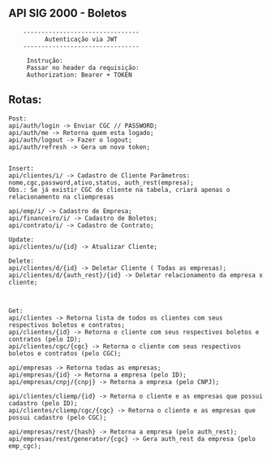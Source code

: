 ## API SIG 2000 - Boletos

        --------------------------------
              Autenticação via JWT
        --------------------------------

         Instrução:
         Passar no header da requisição:
         Authorization: Bearer + TOKEN
         

## Rotas: </br>


    Post:
    api/auth/login -> Enviar CGC // PASSWORD;
    api/auth/me -> Retorna quem esta logado;
    api/auth/logout -> Fazer o logout;
    api/auth/refresh -> Gera um novo token;
    

    Insert:
    api/clientes/i/ -> Cadastro de Cliente Parâmetros: nome,cgc,password,ativo,status, auth_rest(empresa);
    Obs.: Se já existir CGC do cliente na tabela, criará apenas o relacionamento na cliempresas

    api/emp/i/ -> Cadastro de Empresa;
    api/financeiro/i/ -> Cadastro de Boletos;
    api/contrato/i/ -> Cadastro de Contrato;

    Update:
    api/clientes/u/{id} -> Atualizar Cliente;
    
    Delete:
    api/clientes/d/{id} -> Deletar Cliente ( Todas as empresas);
    api/clientes/d/{auth_rest}/{id} -> Deletar relacionamento da empresa x cliente;


 
    Get:
    api/clientes -> Retorna lista de todos os clientes com seus respectivos boletos e contratos;
    api/clientes/{id} -> Retorna o cliente com seus respectivos boletos e contratos (pelo ID);
    api/clientes/cgc/{cgc} -> Retorna o cliente com seus respectivos boletos e contratos (pelo CGC);

    api/empresas -> Retorna todas as empresas;
    api/empresas/{id} -> Retorna a empresa (pelo ID);
    api/empresas/cnpj/{cnpj} -> Retorna a empresa (pelo CNPJ);

    api/clientes/cliemp/{id} -> Retorna o cliente e as empresas que possui cadastro (pelo ID);
    api/clientes/cliemp/cgc/{cgc} -> Retorna o cliente e as empresas que possui cadastro (pelo CGC);

    api/empresas/rest/{hash} -> Retorna a empresa (pelo auth_rest);
    api/empresas/rest/generator/{cgc} -> Gera auth_rest da empresa (pelo emp_cgc);

